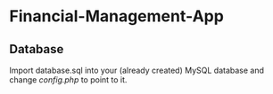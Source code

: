 Financial-Management-App
========================


## Database
Import database.sql into your (already created) MySQL database and change *config.php* to point to it.